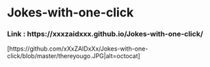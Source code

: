 # Jokes-with-one-click

<h3>Link : https://xxxzaidxxx.github.io/Jokes-with-one-click/</h3>
[https://github.com/xXxZAIDxXx/Jokes-with-one-click/blob/master/thereyougo.JPG|alt=octocat]
